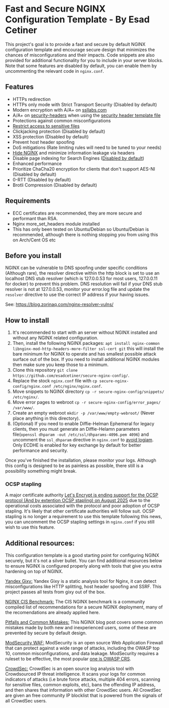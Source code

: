 # Fast and Secure NGINX Configuration Template - By Esad Cetiner
This project's goal is to provide a fast and secure by default NGINX configuration template and encourage secure design that minimizes the chances of misconfigurations and their impacts. Code snippets are also provided for additional functionality for you to include in your server blocks. Note that some features are disabled by default, you can enable them by uncommenting the relevant code in `nginx.conf`.

## Features
- HTTPs redirection
- HTTPs only mode with Strict Transport Security (Disabled by default)
- Modern encryption with A/A+ on [ssllabs.com](https://www.ssllabs.com/)
- A/A+ on [security-headers](https://securityheaders.com/) when using the [security header template file](https://github.com/EsadCetiner/Secure-Nginx-Config/blob/main/snippets/security-headers.template)
- Protections against common misconfigurations
- [Restrict access to sensitive files](https://github.com/EsadCetiner/Secure-Nginx-Config/blob/main/snippets/protect-sensitive-files.conf)
- Clickjacking protection (Disabled by default)
- XSS protection (Disabled by default)
- Prevent host header spoofing
- DoS mitigations (Rate limiting rules will need to be tuned to your needs)
- [Hide NGINX](https://github.com/EsadCetiner/Secure-Nginx-Config/blob/main/snippets/hide-nginx.conf) and minimize information leakage via headers
- Disable page indexing for Search Engines ([Disabled by default](https://github.com/EsadCetiner/Secure-Nginx-Config/blob/main/snippets/no-robots.conf))
- Enhanced performance
- Prioritize ChaCha20 encryption for clients that don't support AES-NI (Disabled by default)
- 0-RTT (Disabled by default)
- Brotli Compression (Disabled by default)

## Requirements
- ECC certificates are recommended, they are more secure and performant than RSA.
- Nginx more_set_headers module installed
- This has only been tested on Ubuntu/Debian so Ubuntu/Debian is recommended, although there is nothing stopping you from using this on Arch/Cent OS etc

## Before you install

NGINX can be vulnerable to DNS spoofing under specific conditions (Although rare), the resolver directive within the http block is set to use an localhost DNS stub resolver (which is 127.0.0.53 for most users, 127.0.0.11 for docker) to prevent this problem. DNS resolution will fail if your DNS stub resolver is not at 127.0.0.53, monitor your error.log file and update the `resolver` directive to use the correct IP address if your having issues.

See: https://blog.zorinaq.com/nginx-resolver-vulns/

## How to install

1. It's recommended to start with an server without NGINX installed and without any NGINX related configuration.
2. Then, install the following NGINX packages: `apt install nginx-common libnginx-mod-http-headers-more-filter ssl-cert git` this will install the bare minimum for NGINX to operate and has smallest possible attack surface out of the box. If you need to install additional NGINX modules then make sure you keep those to a minimum.
3. Clone this repository `git clone https://github.com/esadcetiner/secure-nginx-config/`.
4. Replace the stock `nginx.conf` file with `cp secure-nginx-config/nginx.conf /etc/nginx/nginx.conf`.
5. Move snippets to NGINX directory `cp -r secure-nginx-config/snippets/ /etc/nginx/`.
6. Move error pages to webroot `cp -r secure-nginx-config/error_pages/ /var/www/`.
7. Create an empty webroot `mkdir -p /var/www/empty-webroot/` (Never place anything in this directory).
8. (Optional) If you need to enable Diffie-Helman Ephemeral for legacy clients, then you must generate an Diffie-Helamn parameters file(`openssl dhparam -out /etc/ssl/dhparams-4096.pem 4096`) and uncomment the `ssl_dhparam` directive in `nginx.conf` to [avoid logjam](https://weakdh.org/sysadmin.html). Only ECDHE is enabled for key exchange by default for better performance and security.

Once you've finished the installation, please monitor your logs. Although this config is designed to be as painless as possible, there still is a possibility something might break.

### OCSP stapling

A major certificate authority [Let's Encrypt is ending support for the OCSP protocol (And by extention OCSP stapling) on August 2025](https://letsencrypt.org/2024/12/05/ending-ocsp/) due to the operational costs associated with the protocol and poor adoption of OCSP stapling. It's likely that other certificate authorities will follow suit. OCSP stapling is no longer a requirement to use this template following this news, you can uncomment the OCSP stapling settings in `nginx.conf` if you still wish to use this feature.

## Additional resources:

This configuration template is a good starting point for configuring NGINX securely, but it's not a silver bullet. You can find additional resources below to ensure NGINX is configured properly along with tools that give you extra hardening on top of NGINX.

[Yandex Gixy:](https://github.com/yandex/gixy) Yandex Gixy is a static analysis tool for Nginx, it can detect misconfigurations like HTTP splitting, host header spoofing and SSRF. This project passes all tests from gixy out of the box.

[NGINX CIS Benchmark:](https://www.cisecurity.org/benchmark/nginx) The CIS NGINX benchmark is a community compiled list of recommendations for a secure NGINX deployment, many of the recomendations are already applied here.

[Pitfalls and Common Mistakes:](https://web.archive.org/web/20220505132803/https://www.nginx.com/resources/wiki/start/topics/tutorials/config_pitfalls/) This NGINX blog post covers some common mistakes made by both new and inexperienced users, some of these are prevented by secure by default design.

[ModSecurity WAF:](https://modsecurity.org) ModSecurity is an open source Web Application Firewall that can protect against a wide range of attacks, including the OWASP top 10, common misconfigurations, and data leakage. ModSecurity requires a ruleset to be effective, the most popular [one is OWASP CRS](https://coreruleset.org/).

[CrowdSec:](https://www.crowdsec.net/) CrowdSec is an open source log analysis tool with Crowdsourced IP threat intelligence. It scans your logs for common indicators of attacks (i.e brute force attacks, multiple 404 errors, scanning for sensitive files, common exploits, etc), bans the offending IP address, and then shares that information with other CrowdSec users. All CrowdSec are given an free community IP blocklist that is powered from the signals of all CrowdSec users.
